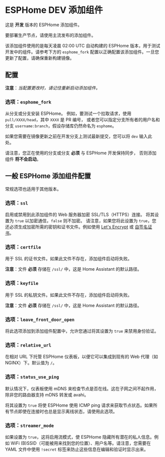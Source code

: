 # ESPHome DEV 添加组件

这是 **开发** 版本的 ESPHome 添加组件。

要部署生产节点，请使用主流发布的添加组件。

该添加组件使用的是每天凌晨 02:00 UTC 自动构建的 ESPHome 版本，用于测试开发中的组件。请参考下方的 `esphome_fork` 配置以正确配置该添加组件。一旦您更新了配置，请确保重新构建镜像。

## 配置

**注意**：_当配置更改时，请记住重新启动添加组件。_

### 选项：`esphome_fork`

从分支或分支安装 ESPHome。
例如，要测试一个拉取请求，使用 `pull/XXXX/head`，其中 `XXXX` 是 PR 编号，
或者您可以指定分支所有者的用户名和分支 `username:branch`，假设存储库仍然命名为 `esphome`。

如果您需要在镜像更新之前在开发分支上测试最新提交，您可以将 `dev` 输入此处。

请注意，您正在使用的分支或分支 **必须** 与 ESPHome 开发保持同步，
否则添加组件 **将不会启动**。


## 一般 ESPHome 添加组件配置

常规选项也适用于其他版本。

### 选项：`ssl`

启用或禁用到此添加组件的 Web 服务器加密 SSL/TLS（HTTPS）连接。
将其设置为 `true` 以加密通信，`false` 则不加密。
请注意，如果您将此设置为 `true`，您还必须生成加密所需的密钥和证书文件。例如使用 [Let's Encrypt](https://www.home-assistant.io/addons/lets_encrypt/)
或 [自签名证书](https://www.home-assistant.io/docs/ecosystem/certificates/tls_self_signed_certificate/)。

### 选项：`certfile`

用于 SSL 的证书文件。如果此文件不存在，添加组件启动将失败。

**注意**：文件 **必须** 存储在 `/ssl/` 中，这是 Home Assistant 的默认路径。

### 选项：`keyfile`

用于 SSL 的私钥文件。如果此文件不存在，添加组件启动将失败。

**注意**：文件 **必须** 存储在 `/ssl/` 中，这是 Home Assistant 的默认路径。

### 选项：`leave_front_door_open`

将此选项添加到添加组件配置中，允许您通过将其设置为 `true` 来禁用身份验证。

### 选项：`relative_url`

在相对 URL 下托管 ESPHome 仪表板，以便它可以集成到现有的 Web 代理（如 NGINX）下。默认值为 `/`。

### 选项：`status_use_ping`

默认情况下，仪表板使用 mDNS 来检查节点是否在线。这在子网之间不起作用，除非您的路由器支持 mDNS 转发或 avahi。

将其设置为 `true` 将使 ESPHome 使用 ICMP ping 请求来获取节点状态。如果所有节点即使在连接时也总是显示离线状态，请使用此选项。

### 选项：`streamer_mode`

如果设置为 `true`，这将启用流模式，使 ESPHome 隐藏所有潜在的私人信息。例如 WiFi (B)SSID（可能被用来找到您的位置）、用户名等。请注意，您需要在 YAML 文件中使用 `!secret` 标签来防止这些信息在编辑和验证时显示出来。